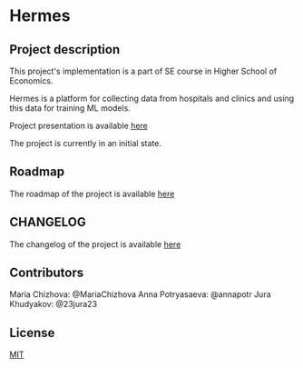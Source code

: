# Hermes

## Project description

This project's implementation is a part of SE course in Higher School of Economics. 

Hermes is a platform for collecting data from hospitals and clinics and using this data for training ML models. 

Project presentation is available [here](https://docs.google.com/presentation/d/1H6xPu8CtyLfUVIbjr5ZoOuYPqUBmz5ivMpN5mHBR6Hw/edit?usp=sharing)

The project is currently in an initial state.


## Roadmap

The roadmap of the project is available [here](https://github.com/MariaChizhova/SE_2021/projects/3)

## CHANGELOG

The changelog of the project is available [here](https://github.com/MariaChizhova/SE_2021/blob/hw_04/CHANGELOG.md)

## Contributors

Maria Chizhova: @MariaChizhova
Anna Potryasaeva: @annapotr
Jura Khudyakov: @23jura23 

## License

[MIT](https://choosealicense.com/licenses/mit/)


